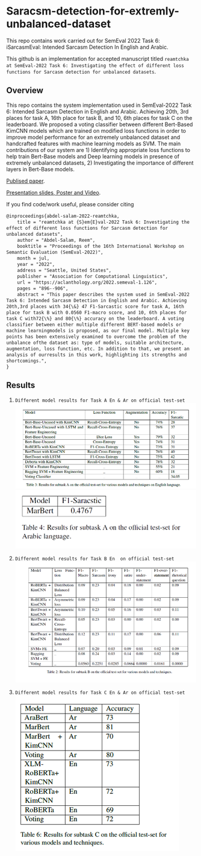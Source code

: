 # Saracsm-detection-for-extremly-unbalanced-dataset
This repo contains work carried out for SemEval 2022 Task 6: iSarcasmEval: Intended Sarcasm Detection In English and Arabic.

This github is an implementation for accepted manuscript titled `reamtchka at SemEval-2022 Task 6: Investigating the effect of different loss functions for Sarcasm detection for unbalanced datasets`.

## Overview
This repo contains the system implementation used in SemEval-2022 Task 6: Intended Sarcasm Detection
in English and Arabic. Achieving 20th, 3rd places for task A, 16th place for task B, and
10, 6th places for task C on the leaderboard. We proposed a voting classifier between different
Bert-Based KimCNN models which are trained on modified loss functions in order to
improve model performance for an extremely unbalanced dataset and handcrafted features
with machine learning models as SVM. The main contributions of our system are 1) Identifying
appropriate loss functions to help train Bert-Base models and Deep learning models in
presence of extremely unbalanced datasets, 2) Investigating the importance of different layers
in Bert-Base models. 

[Publised paper](https://aclanthology.org/2022.semeval-1.126/).

[Presentation slides, Poster and Video](https://underline.io/events/325/sessions/11192/lecture/55786-reamtchka-at-semeval-2022-task-6-investigating-the-effect-of-different-loss-functions-for-sarcasm-detection-for-unbalanced-datasets).


If you find code/work useful, please consider citing
```
@inproceedings{abdel-salam-2022-reamtchka,
    title = "reamtchka at {S}em{E}val-2022 Task 6: Investigating the effect of different loss functions for Sarcasm detection for unbalanced datasets",
    author = "Abdel-Salam, Reem",
    booktitle = "Proceedings of the 16th International Workshop on Semantic Evaluation (SemEval-2022)",
    month = jul,
    year = "2022",
    address = "Seattle, United States",
    publisher = "Association for Computational Linguistics",
    url = "https://aclanthology.org/2022.semeval-1.126",
    pages = "896--906",
    abstract = "This paper describes the system used in SemEval-2022 Task 6: Intended Sarcasm Detection in English and Arabic. Achieving 20th,3rd places with 34{\&} 47 F1-Sarcastic score for task A, 16th place for task B with 0.0560 F1-macro score, and 10, 6th places for task C with72{\%} and 80{\%} accuracy on the leaderboard. A voting classifier between either multiple different BERT-based models or machine learningmodels is proposed, as our final model. Multiple key points has been extensively examined to overcome the problem of the unbalance ofthe dataset as: type of models, suitable architecture, augmentation, loss function, etc. In addition to that, we present an analysis of ourresults in this work, highlighting its strengths and shortcomings.",
}
```


## Results
1. `Different model results for Task A En & Ar on official test-set`
![Alt text](Results/TaskA_En.png?raw=true "Title")
![Alt text](Results/TaskA_Ar.png?raw=true "Title")

2. `Different model results for Task B En  on official test-set`
![Alt text](Results/Task_B.png?raw=true "Title")

3. `Different model results for Task C En & Ar on official test-set`
![Alt text](Results/Task_C.png?raw=true "Title")



